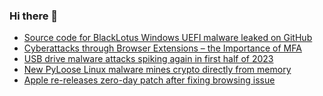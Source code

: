 ### Hi there 👋

<!--START_SECTION:feed-->
* [Source code for BlackLotus Windows UEFI malware leaked on GitHub](https://www.bleepingcomputer.com/news/security/source-code-for-blacklotus-windows-uefi-malware-leaked-on-github/)
* [Cyberattacks through Browser Extensions – the Importance of MFA](https://www.bleepingcomputer.com/news/security/cyberattacks-through-browser-extensions-the-importance-of-mfa/)
* [USB drive malware attacks spiking again in first half of 2023](https://www.bleepingcomputer.com/news/security/usb-drive-malware-attacks-spiking-again-in-first-half-of-2023/)
* [New PyLoose Linux malware mines crypto directly from memory](https://www.bleepingcomputer.com/news/security/new-pyloose-linux-malware-mines-crypto-directly-from-memory/)
* [Apple re-releases zero-day patch after fixing browsing issue](https://www.bleepingcomputer.com/news/apple/apple-re-releases-zero-day-patch-after-fixing-browsing-issue/)
<!--END_SECTION:feed-->

<!--
**frankenk/frankenk** is a ✨ _special_ ✨ repository because its `README.md` (this file) appears on your GitHub profile.

Here are some ideas to get you started:

- 🔭 I’m currently working on ...
- 🌱 I’m currently learning ...
- 👯 I’m looking to collaborate on ...
- 🤔 I’m looking for help with ...
- 💬 Ask me about ...
- 📫 How to reach me: ...
- 😄 Pronouns: ...
- ⚡ Fun fact: ...
-->



